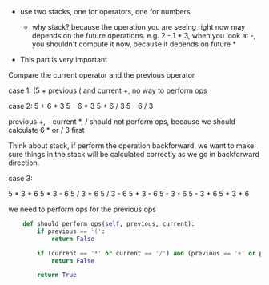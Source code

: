 - use two stacks, one for operators, one for numbers
  - why stack? because the operation you are seeing right now may depends on the future operations. e.g. 2 - 1 * 3, when you look at -, you shouldn't compute it now, because it depends on future *

- This part is very important

Compare the current operator and the previous operator

case 1:
(5 +
previous ( and current +, no way to perform ops

case 2:
5 + 6 * 3
5 - 6 * 3
5 + 6 / 3
5 - 6 / 3

previous +, -  current  *, /
should not perform ops, because we should calculate 6 * or / 3 first

Think about stack, if perform the operation backforward, we want to make sure things in the stack will be calculated correctly as we go in backforward direction.

case 3:

5 * 3 + 6
5 * 3 - 6
5 / 3 + 6
5 / 3 - 6
5 + 3 - 6
5 - 3 - 6
5 - 3 + 6
5 + 3 + 6

we need to perform ops for the previous ops
  
```python
    def should_perform_ops(self, previous, current):
        if previous == '(':
            return False

        if (current == '*' or current == '/') and (previous == '+' or previous == '-'):
            return False

        return True
```
